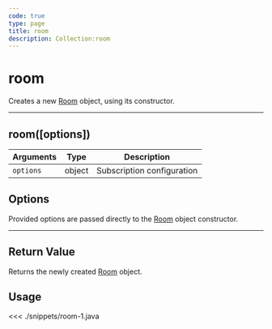 ```yaml
---
code: true
type: page
title: room
description: Collection:room
---
```


# room

Creates a new [Room](/sdk/java/2/core-classes/room/) object, using its constructor.

---

## room([options])

| Arguments | Type   | Description                |
| --------- | ------ | -------------------------- |
| `options` | object | Subscription configuration |

## Options

Provided options are passed directly to the [Room](/sdk/java/2/core-classes/room/) object constructor.

---

## Return Value

Returns the newly created [Room](/sdk/java/2/core-classes/room/) object.

## Usage

<<< ./snippets/room-1.java
